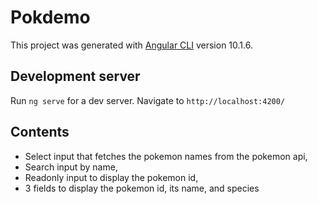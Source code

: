 # Pokdemo

This project was generated with [Angular CLI](https://github.com/angular/angular-cli) version 10.1.6.

## Development server

Run `ng serve` for a dev server. Navigate to `http://localhost:4200/`

## Contents
- Select input that fetches the pokemon names from the pokemon api,
- Search input by name,
- Readonly input to display the pokemon id,
- 3 fields to display the pokemon id, its name, and species

